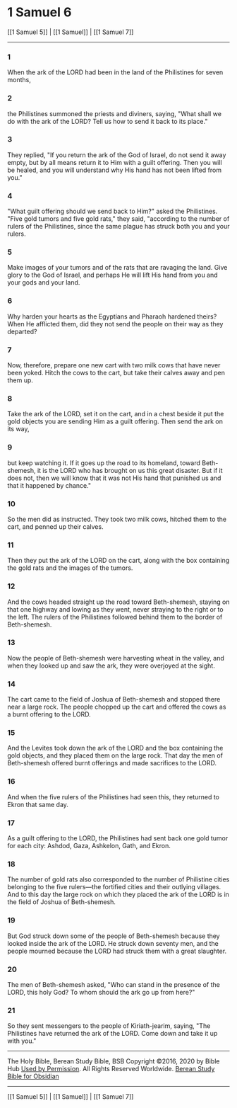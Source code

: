 # 1 Samuel 6

[[1 Samuel 5]] | [[1 Samuel]] | [[1 Samuel 7]]

---

### 1
When the ark of the LORD had been in the land of the Philistines for seven months,

### 2
the Philistines summoned the priests and diviners, saying, "What shall we do with the ark of the LORD? Tell us how to send it back to its place."

### 3
They replied, "If you return the ark of the God of Israel, do not send it away empty, but by all means return it to Him with a guilt offering. Then you will be healed, and you will understand why His hand has not been lifted from you."

### 4
"What guilt offering should we send back to Him?" asked the Philistines. "Five gold tumors and five gold rats," they said, "according to the number of rulers of the Philistines, since the same plague has struck both you and your rulers.

### 5
Make images of your tumors and of the rats that are ravaging the land. Give glory to the God of Israel, and perhaps He will lift His hand from you and your gods and your land.

### 6
Why harden your hearts as the Egyptians and Pharaoh hardened theirs? When He afflicted them, did they not send the people on their way as they departed?

### 7
Now, therefore, prepare one new cart with two milk cows that have never been yoked. Hitch the cows to the cart, but take their calves away and pen them up.

### 8
Take the ark of the LORD, set it on the cart, and in a chest beside it put the gold objects you are sending Him as a guilt offering. Then send the ark on its way,

### 9
but keep watching it. If it goes up the road to its homeland, toward Beth-shemesh, it is the LORD who has brought on us this great disaster. But if it does not, then we will know that it was not His hand that punished us and that it happened by chance."

### 10
So the men did as instructed. They took two milk cows, hitched them to the cart, and penned up their calves.

### 11
Then they put the ark of the LORD on the cart, along with the box containing the gold rats and the images of the tumors.

### 12
And the cows headed straight up the road toward Beth-shemesh, staying on that one highway and lowing as they went, never straying to the right or to the left. The rulers of the Philistines followed behind them to the border of Beth-shemesh.

### 13
Now the people of Beth-shemesh were harvesting wheat in the valley, and when they looked up and saw the ark, they were overjoyed at the sight.

### 14
The cart came to the field of Joshua of Beth-shemesh and stopped there near a large rock. The people chopped up the cart and offered the cows as a burnt offering to the LORD.

### 15
And the Levites took down the ark of the LORD and the box containing the gold objects, and they placed them on the large rock. That day the men of Beth-shemesh offered burnt offerings and made sacrifices to the LORD.

### 16
And when the five rulers of the Philistines had seen this, they returned to Ekron that same day.

### 17
As a guilt offering to the LORD, the Philistines had sent back one gold tumor for each city: Ashdod, Gaza, Ashkelon, Gath, and Ekron.

### 18
The number of gold rats also corresponded to the number of Philistine cities belonging to the five rulers—the fortified cities and their outlying villages. And to this day the large rock on which they placed the ark of the LORD is in the field of Joshua of Beth-shemesh.

### 19
But God struck down some of the people of Beth-shemesh because they looked inside the ark of the LORD. He struck down seventy men, and the people mourned because the LORD had struck them with a great slaughter.

### 20
The men of Beth-shemesh asked, "Who can stand in the presence of the LORD, this holy God? To whom should the ark go up from here?"

### 21
So they sent messengers to the people of Kiriath-jearim, saying, "The Philistines have returned the ark of the LORD. Come down and take it up with you."

---

The Holy Bible, Berean Study Bible, BSB
Copyright ©2016, 2020 by Bible Hub
[Used by Permission](https://berean.bible/terms.htm). All Rights Reserved Worldwide.
[Berean Study Bible for Obsidian](https://github.com/gapmiss/berean-study-bible-for-obsidian)

---

[[1 Samuel 5]] | [[1 Samuel]] | [[1 Samuel 7]]

